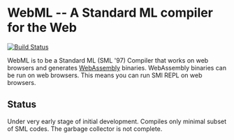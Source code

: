 # WebML -- A Standard ML compiler for the Web
[![Build Status](https://travis-ci.org/KeenS/webml.svg?branch=master)](https://travis-ci.org/KeenS/webml)

WebML is to be a Standard ML (SML '97) Compiler that works on web browsers and generates [WebAssembly](http://WebAssembly.org) binaries. WebAssembly binaries can be run on web browsers.
This means you can run SMl REPL on web browsers.

## Status
Under very early stage of initial development.
Compiles only minimal subset of SML codes. The garbage collector is not complete.
